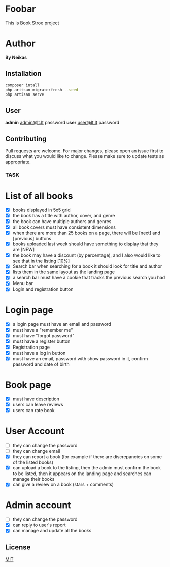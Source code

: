 # Foobar

This is Book Stroe project

# Author

 **By Neikas**

## Installation

```bash
composer intall
php aritsan migrate:fresh --seed
php artisan serve
```
## User

**admin**
admin@lt.lt
password
**user**
user@lt.lt
password
## Contributing
Pull requests are welcome. For major changes, please open an issue first to discuss what you would like to change.
Please make sure to update tests as appropriate.

### TASK 

# List of all books
- [x] books displayed in 5x5 grid
- [x] the book has a title with author, cover, and genre
- [x] the book can have multiple authors and genres
- [x] all book covers must have consistent dimensions
- [x] when there are more than 25 books on a page, there will be [next] and [previous] buttons
- [x] books uploaded last week should have something to display that they are [NEW]
- [x]  the book may have a discount (by percentage), and I also would like to see that in the listing [10%]
- [x] Search bar when searching for a book it should look for title and author
- [x] lists them in the same layout as the landing page
- [x] a search bar must have a cookie that tracks the previous search you had
- [x] Menu bar
- [x] Login and registration button

# Login page
- [x] a login page must have an email and password
- [x] must have a "remember me"
- [x] must have "forgot password"
- [x] must have a register button
- [x] Registration page
- [x] must have a log in button
- [x] must have an email, password with show password in it, confirm password and date of birth
# Book page
- [x] must have description
- [x] users can leave reviews
- [x] users can rate book
# User Account
- [ ] they can change the password
- [ ] they can change email
- [x] they can report a book (for example if there are discrepancies on some of the listed books)
- [x] can upload a book to the listing, then the admin must confirm the book to be listed, then it appears on the landing page and searches
can manage their books
- [x] can give a review on a book (stars + comments)
# Admin account
- [ ] they can change the password
- [x] can reply to user's report
- [x] can manage and update all the books

## License
[MIT](https://choosealicense.com/licenses/mit/)